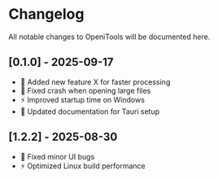 # Changelog

All notable changes to OpeniTools will be documented here.

## [0.1.0] - 2025-09-17
- 🚀 Added new feature X for faster processing
- 🐛 Fixed crash when opening large files
- ⚡ Improved startup time on Windows
- 📝 Updated documentation for Tauri setup

## [1.2.2] - 2025-08-30
- 🐛 Fixed minor UI bugs
- ⚡ Optimized Linux build performance

